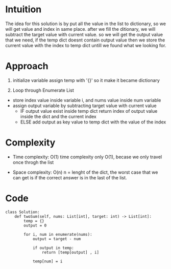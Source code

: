 # Intuition
The idea for this solution is by put all the value in the list to dictionary, so we will get value and index in same place. after we fill the ditionary, we will subtract the target value with current value. so we will get the output value that we need, if the temp dict doesnt contain output value then we store the current value with the index to temp dict untill we found what we looking for.

# Approach
1. initialize variable
assign temp with '{}' so it make it became  dictionary

2. Loop through Enumerate List
- store index value inside variable i, and nums value inside num variable
- assign output variable by subtracting target value with current value
    - IF output value exist inside temp dict
    return index of output value inside the dict and the current index
    - ELSE add output as key value to temp dict with the value of the index

# Complexity
- Time complexity: O(1)
time complexity only O(1), becase we only travel once throgh the list

- Space complexity: O(n)
n = lenght of the dict, the worst case that we can get is if the correct answer is in the last of the list.

# Code
```python3 []
class Solution:
    def twoSum(self, nums: List[int], target: int) -> List[int]:
        temp = {}
        output = 0

        for i, num in enumerate(nums):
            output = target - num

            if output in temp:
                return [temp[output] , i]

            temp[num] = i
```